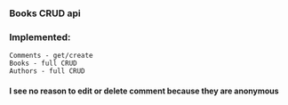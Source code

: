 ### Books CRUD api

### Implemented:

```
Comments - get/create
Books - full CRUD
Authors - full CRUD
```

#### I see no reason to edit or delete comment because they are anonymous
